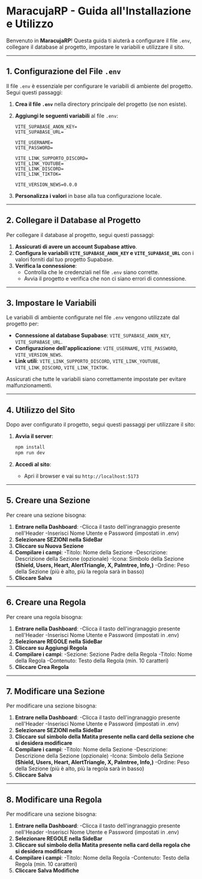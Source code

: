 # MaracujaRP - Guida all'Installazione e Utilizzo

Benvenuto in **MaracujaRP**! Questa guida ti aiuterà a configurare il file `.env`, collegare il database al progetto, impostare le variabili e utilizzare il sito.

---

## 1. Configurazione del File `.env`

Il file `.env` è essenziale per configurare le variabili di ambiente del progetto. Segui questi passaggi:

1. **Crea il file `.env`** nella directory principale del progetto (se non esiste).
2. **Aggiungi le seguenti variabili** al file `.env`:

   ```env
   VITE_SUPABASE_ANON_KEY=
   VITE_SUPABASE_URL=

   VITE_USERNAME=
   VITE_PASSWORD=

   VITE_LINK_SUPPORTO_DISCORD=
   VITE_LINK_YOUTUBE=
   VITE_LINK_DISCORD=
   VITE_LINK_TIKTOK=

   VITE_VERSION_NEWS=0.0.0
   ```

3. **Personalizza i valori** in base alla tua configurazione locale.

---

## 2. Collegare il Database al Progetto

Per collegare il database al progetto, segui questi passaggi:

1. **Assicurati di avere un account Supabase attivo**.
2. **Configura le variabili `VITE_SUPABASE_ANON_KEY` e `VITE_SUPABASE_URL`** con i valori forniti dal tuo progetto Supabase.
3. **Verifica la connessione**:
   - Controlla che le credenziali nel file `.env` siano corrette.
   - Avvia il progetto e verifica che non ci siano errori di connessione.

---

## 3. Impostare le Variabili

Le variabili di ambiente configurate nel file `.env` vengono utilizzate dal progetto per:

- **Connessione al database Supabase**: `VITE_SUPABASE_ANON_KEY`, `VITE_SUPABASE_URL`.
- **Configurazione dell'applicazione**: `VITE_USERNAME`, `VITE_PASSWORD`, `VITE_VERSION_NEWS`.
- **Link utili**: `VITE_LINK_SUPPORTO_DISCORD`, `VITE_LINK_YOUTUBE`, `VITE_LINK_DISCORD`, `VITE_LINK_TIKTOK`.

Assicurati che tutte le variabili siano correttamente impostate per evitare malfunzionamenti.

---

## 4. Utilizzo del Sito

Dopo aver configurato il progetto, segui questi passaggi per utilizzare il sito:

1. **Avvia il server**:

   ```bash
   npm install
   npm run dev
   ```

2. **Accedi al sito**:
   - Apri il browser e vai su `http://localhost:5173`

---

## 5. Creare una Sezione

Per creare una sezione bisogna:

1. **Entrare nella Dashboard**:
   -Clicca il tasto dell'ingranaggio presente nell'Header
   -Inserisci Nome Utente e Password (impostati in .env)
2. **Selezionare SEZIONI nella SideBar**
3. **Cliccare su Nuova Sezione**
4. **Compilare i campi**:
   -Titolo: Nome della Sezione
   -Descrizione: Descrizione della Sezione (opzionale)
   -Icona: Simbolo della Sezione **(Shield, Users, Heart, AlertTriangle, X, Palmtree, Info,)**
   -Ordine: Peso della Sezione (più è alto, più la regola sarà in basso)
5. **Cliccare Salva**

---

## 6. Creare una Regola

Per creare una regola bisogna:

1. **Entrare nella Dashboard**:
   -Clicca il tasto dell'ingranaggio presente nell'Header
   -Inserisci Nome Utente e Password (impostati in .env)
2. **Selezionare **REGOLE** nella SideBar**
3. **Cliccare su Aggiungi Regola**
4. **Compilare i campi**:
   -Sezione: Sezione Padre della Regola
   -Titolo: Nome della Regola
   -Contenuto: Testo della Regola (min. 10 caratteri)
5. **Cliccare Crea Regola**

---

## 7. Modificare una Sezione

Per modificare una sezione bisogna:

1. **Entrare nella Dashboard**:
   -Clicca il tasto dell'ingranaggio presente nell'Header
   -Inserisci Nome Utente e Password (impostati in .env)
2. **Selezionare **SEZIONI** nella SideBar**
3. **Cliccare sul simbolo della **Matita** presente nella card della sezione che si desidera modificare**
4. **Compilare i campi**:
   -Titolo: Nome della Sezione
   -Descrizione: Descrizione della Sezione (opzionale)
   -Icona: Simbolo della Sezione **(Shield, Users, Heart, AlertTriangle, X, Palmtree, Info,)**
   -Ordine: Peso della Sezione (più è alto, più la regola sarà in basso)
5. **Cliccare Salva**

---

## 8. Modificare una Regola

Per modificare una sezione bisogna:

1. **Entrare nella Dashboard**:
   -Clicca il tasto dell'ingranaggio presente nell'Header
   -Inserisci Nome Utente e Password (impostati in .env)
2. **Selezionare **REGOLE** nella SideBar**
3. **Cliccare sul simbolo della **Matita** presente nella card della regola che si desidera modificare**
4. **Compilare i campi**:
   -Titolo: Nome della Regola
   -Contenuto: Testo della Regola (min. 10 caratteri)
5. **Cliccare Salva Modifiche**
